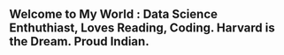 ## Welcome to My World : Data Science Enthuthiast, Loves Reading, Coding. Harvard is the Dream. Proud Indian.
